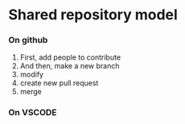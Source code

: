 # Shared repository model

### On github
1. First, add people to contribute
2. And then, make a new branch
3. modify
4. create new pull request
5. merge

### On VSCODE
